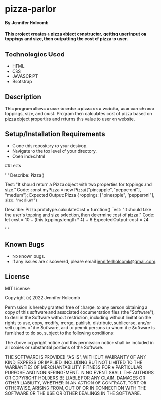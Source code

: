 # pizza-parlor

#### By Jennifer Holcomb

#### This project creates a pizza object constructor, getting user input on toppings and size, then outputting the cost of pizza to user.

## Technologies Used

* HTML
* CSS
* JAVASCRIPT
* Bootstrap

## Description

This program allows a user to order a pizza on a website, user can choose toppings, size, and crust.  Program then calculates cost of pizza based on pizza object properties and returns this value to user on website.

## Setup/Installation Requirements

* Clone this repository to your desktop.
* Navigate to the top level of your directory.
* Open index.html

##Tests

''' 
Describe: Pizza()

Test: "It should return a Pizza object with two properties for toppings and size."
Code: const myPizza = new Pizza(["pineapple", "pepperoni"], "medium");
Expected Output: Pizza { toppings: ["pineapple", "pepperoni"], size: "medium"}

Describe: Pizza.prototype.calculateCost = function()
Test: "It should take the user's topping and size selection, then determine cost of pizza."
Code: let cost = 10 + (this.toppings.length * 4) + 6
Expected Output: cost = 24

'''

## Known Bugs
* No known bugs.
* If any issues are discovered, please email jenniferlholcomb@gmail.com.

## License

MIT License

Copyright (c) 2022 Jennifer Holcomb

Permission is hereby granted, free of charge, to any person obtaining a copy
of this software and associated documentation files (the "Software"), to deal
in the Software without restriction, including without limitation the rights
to use, copy, modify, merge, publish, distribute, sublicense, and/or sell
copies of the Software, and to permit persons to whom the Software is
furnished to do so, subject to the following conditions:

The above copyright notice and this permission notice shall be included in all
copies or substantial portions of the Software.

THE SOFTWARE IS PROVIDED "AS IS", WITHOUT WARRANTY OF ANY KIND, EXPRESS OR
IMPLIED, INCLUDING BUT NOT LIMITED TO THE WARRANTIES OF MERCHANTABILITY,
FITNESS FOR A PARTICULAR PURPOSE AND NONINFRINGEMENT. IN NO EVENT SHALL THE
AUTHORS OR COPYRIGHT HOLDERS BE LIABLE FOR ANY CLAIM, DAMAGES OR OTHER
LIABILITY, WHETHER IN AN ACTION OF CONTRACT, TORT OR OTHERWISE, ARISING FROM,
OUT OF OR IN CONNECTION WITH THE SOFTWARE OR THE USE OR OTHER DEALINGS IN THE
SOFTWARE.
